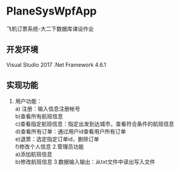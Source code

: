 # PlaneSysWpfApp
飞机订票系统-大二下数据库课设作业

## 开发环境
Visual Studio 2017
.Net Framework 4.6.1

## 实现功能
1. 用户功能：  
a) 注册：输入信息注册帐号  
b)查看所有航班信息  
c)查看指定航班信息：指定出发到达城市，查看符合条件的航班信息  
d)查看所有订单：通过用户id查看用户所有订单  
e)退票：选定指定订单id，删除订单  
f)修改个人信息
2.管理员功能  
a)添加航班信息  
b)修改航班信息
3.数据输入输出：从txt文件中读出写入文件  

